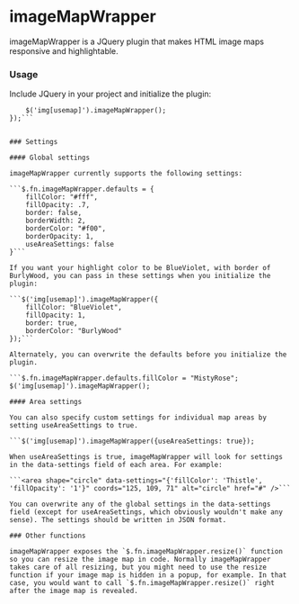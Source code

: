 # imageMapWrapper

imageMapWrapper is a JQuery plugin that makes HTML image maps responsive and highlightable.

### Usage

Include JQuery in your project and initialize the plugin:

```$(document).ready(function() {
	$('img[usemap]').imageMapWrapper();
});``` 


### Settings

#### Global settings

imageMapWrapper currently supports the following settings:

```$.fn.imageMapWrapper.defaults = {
	fillColor: "#fff",
	fillOpacity: .7,
	border: false,
	borderWidth: 2,
	borderColor: "#f00",
	borderOpacity: 1,
	useAreaSettings: false
}```

If you want your highlight color to be BlueViolet, with border of BurlyWood, you can pass in these settings when you initialize the plugin:

```$('img[usemap]').imageMapWrapper({
	fillColor: "BlueViolet",
	fillOpacity: 1,
	border: true,
	borderColor: "BurlyWood"
});```

Alternately, you can overwrite the defaults before you initialize the plugin.

```$.fn.imageMapWrapper.defaults.fillColor = "MistyRose";
$('img[usemap]').imageMapWrapper();

#### Area settings

You can also specify custom settings for individual map areas by setting useAreaSettings to true.

```$('img[usemap]').imageMapWrapper({useAreaSettings: true});

When useAreaSettings is true, imageMapWrapper will look for settings in the data-settings field of each area. For example:

```<area shape="circle" data-settings="{'fillColor': 'Thistle', 'fillOpacity': '1'}" coords="125, 109, 71" alt="circle" href="#" />```

You can overwrite any of the global settings in the data-settings field (except for useAreaSettings, which obviously wouldn't make any sense). The settings should be written in JSON format.

### Other functions

imageMapWrapper exposes the `$.fn.imageMapWrapper.resize()` function so you can resize the image map in code. Normally imageMapWrapper takes care of all resizing, but you might need to use the resize function if your image map is hidden in a popup, for example. In that case, you would want to call `$.fn.imageMapWrapper.resize()` right after the image map is revealed.